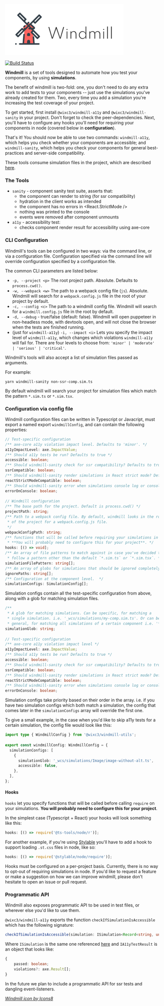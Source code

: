 <img src="assets/logo.png">

<br />

[![Build Status](https://travis-ci.com/wixplosives/windmill.svg?token=JxepjChyzQB66ehAYhtG&branch=master)](https://travis-ci.com/wixplosives/windmill)

**Windmill** is a set of tools designed to automate how you test your components, by using **simulations**.

The benefit of windmill is two-fold: one, you don't need to do any extra work to add tests to your components -- just use the simulations you've already created for them. Two, every time you add a simulation you're increasing the test coverage of your project.

To get started, first install `@wixc3/windmill-a11y` and `@wixc3/windmill-sanity` in your project. Don't forget to check the peer-dependencies. Next, you'll have to configure any hooks you'll need for requiring your components in node (covered below in **configuration**).

That's it! You should now be able to use two commands: `windmill-a11y`, which helps you check whether your components are accessible; and `windmill-sanity`, which helps you check your components for general best-practices and server-side compatibility.

These tools consume simulation files in the project, which are described [here](https://github.com/wixplosives/wcs-core/blob/d91a792a52b916fb6dc55b7a4f7c49715a010168/src/types.ts#L40).

### The Tools

- `sanity` - component sanity test suite, asserts that:
  - the component can render to string (for ssr compatibility)
  - hydration in the client works as intended
  - the component has no errors in <React.StrictMode />
  - nothing was printed to the console
  - events were removed after component unmounts
- `a11y` - accessibility test:
  - checks component render result for accessibility using axe-core

### CLI Configuration

Windmill's tools can be configured in two ways: via the command line, or via a configuration file. Configuration specified via the command line will override configuration specified by a configuration file.

The common CLI parameters are listed below:

- `-p, --project <p>` The root project path. Absolute. Defaults to `process.cwd()`.
- `-w, --webpack <w>` The path to a webpack config file (`js`). Absolute. Windmill will search for a `webpack.config.js` file in the root of your project by default.
- `-c, --config <c>` The path to a windmill config file. Windmill will search for a `windmill.config.js` file in the root by default.
- `-d, --debug` - true/false (default: false). Windmill will open puppeteer in non-headless mode, with devtools open, and will not close the browser when the tests are finished running.
- (just for `windmill-a11y`) `-i, --impact <i>` Lets you specify the impact level of `windmill-a11y`, which changes which violations `windmill-a11y` will fail for. There are four levels to choose from: `'minor' | 'moderate' | 'serious' | 'critical'`.

Windmill's tools will also accept a list of simulation files passed as arguments.

For example:

```shell
yarn windmill-sanity non-ssr-comp.sim.ts
```

By default windmill will search your project for simulation files which match the pattern `*.sim.ts` or `*.sim.tsx`.

### Configuration via config file

Windmill configuration files can be written in Typescript or Javacript, must export a named export `windmillConfig`, and can contain the following properties:

```ts
// Test-specific configuration
/** axe-core a11y violation impact level. Defaults to 'minor'. */
a11yImpactLevel: axe.ImpactValue;
/** Should a11y tests be run? Defaults to true */
accessible: boolean;
/** Should windmill-sanity check for ssr compatibility? Defaults to true */
ssrCompatible: boolean;
/** Should windmill-sanity render simulations in React strict mode? Defaults to true */
reactStrictModeCompatible: boolean;
/** Should windmill-sanity error when simulations console log or console error? Defaults to true */
errorOnConsole: boolean;

// Windmill configuration
/** The base path for the project. Default is process.cwd() */
projectPath: string;
/** Path to a webpack config file. By default, windmill looks in the root
 * of the project for a webpack.config.js file.
 */
webpackConfigPath: string;
/** functions that will be called before requiring your simulations in node.
 * **You will probably need to configure this for your project**. */
hooks: [() => void];
/** An array of file patterns to match against in case you've decided to
 * follow a pattern other than the default `*.sim.ts` or `*.sim.tsx`. */
simulationFilePattern: string[];
/** An array of globs for simulations that should be ignored completely from windmill tests.  */
ignorePaths: string[];
/** Configuration at the component level.  */
simulationConfigs: SimulationConfig[];
```

Simulation configs contain all the test-specific configuration from above, along with a glob for matching simulation files.

```ts
/**
 * A glob for matching simulations. Can be specific, for matching a
 * single simulation. i.e. '_wcs/simulations/my-comp.sim.ts'. Or can be more
 * general, for matching all simulations of a certain component i.e. '**\/Image/*.sim.ts'. */
simulationGlob: string;

// Test-specific configuration
/** axe-core a11y violation impact level */
a11yImpactLevel: axe.ImpactValue;
/** Should a11y tests be run? Defaults to true */
accessible: boolean;
/** Should windmill-sanity check for ssr compatibility? Defaults to true */
ssrCompatible: boolean;
/** Should windmill-sanity render simulations in React strict mode? Defaults to true */
reactStrictModeCompatible: boolean;
/** Should windmill-sanity error when simulations console log or console error? Defaults to true */
errorOnConsole: boolean;
```

Simulation configs take priority based on their order in the array. i.e. if you have two simulation configs which both match a simulation, the config that comes later in the `simulationConfigs` array will override the first one.

To give a small example, in the case when you'd like to skip a11y tests for a certain simulation, the config file would look like this:

```ts
import type { WindmillConfig } from '@wixc3/windmill-utils';

export const windmillConfig: WindmillConfig = {
  simulationConfigs: [
    {
      simulationGlob: '_wcs/simulations/Image/image-without-alt.ts',
      accessible: false,
    },
  ],
};
```

#### Hooks

`hooks` let you specify functions that will be called before calling `require` on your simulations. **You will probably need to configure this for your project**.

In the simplest case (Typescript + React) your hooks will look something like this:

```js
hooks: [() => require('@ts-tools/node/r')];
```

For another example, if you're using [Stylable](stylable.io) you'll have to add a hook to support loading `.st.css` files in node, like so:

```js
hooks: [() => require('@stylable/node/require')];
```

Hooks must be configured on a per-project basis. Currently, there is no way to opt-out of requiring simulations in node. If you'd like to request a feature or make a suggestion on how we can improve windmill, please don't hesitate to open an issue or pull request.

### Programmatic API

Windmill also exposes programmatic API to be used in test files, or wherever else you'd like to use them.

`@wixc3/windmill-a11y` exports the function `checkIfSimulationIsAccessible` which has the following signature:

```ts
checkIfSimulationIsAccessible(simulation: ISimulation<Record<string, unknown>>) => Promise<IA11yTestResult>
```

Where `ISimulation` is the same one referenced [here](https://github.com/wixplosives/wcs-core/blob/d91a792a52b916fb6dc55b7a4f7c49715a010168/src/types.ts#L40) and `IA11yTestResult` is an object that looks like:

```ts
{
    passed: boolean;
    violations?: axe.Result[];
}
```

In the future we plan to include a programmatic API for ssr tests and dangling event-listeners.

<a href="https://icons8.com/icon/122728/windmill">_Windmill icon by Icons8_</a>
